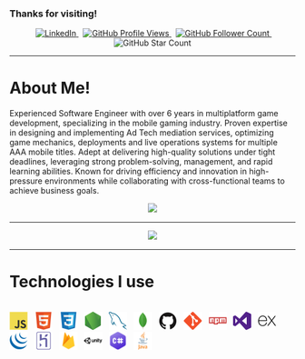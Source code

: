 ### Thanks for visiting!

<p align="center">
    <span>&nbsp;</span>
    <a href="https://www.linkedin.com/in/santiagocastanedamunoz">
        <img src="https://img.shields.io/badge/LinkedIn-blue?style=flat-square&logo=Linkedin&logoColor=white" alt="LinkedIn" />
    </a>
    <span>&nbsp;</span>
    <a href="https://github.com/SCastanedaMunoz/SCastanedaMunoz">
        <img src="https://pageview.vercel.app/?github_user=SCastanedaMunoz" alt="GitHub Profile Views" />
    </a>
    <span>&nbsp;</span>
    <a href="https://github.com/SCastanedaMunoz?tab=followers">
        <img src="https://img.shields.io/github/followers/SCastanedaMunoz.svg?label=follow&style=social" alt="GitHub Follower Count" />
    </a>
    <span>&nbsp;</span>
        <img src="https://img.shields.io/github/stars/SCastanedaMunoz?style=social" alt="GitHub Star Count" />
</p>

---

# About Me!

Experienced Software Engineer with over 6 years in multiplatform game development, specializing in the mobile gaming industry.
Proven expertise in designing and implementing Ad Tech mediation services, optimizing game mechanics, deployments and live operations systems for multiple AAA mobile titles. Adept at delivering high-quality solutions under tight deadlines, leveraging strong problem-solving, management, and rapid learning abilities. Known for driving efficiency and innovation in high-pressure environments while collaborating with cross-functional teams to achieve business goals.

<p align="center">
    <img src="https://github-readme-stats.vercel.app/api?username=scastanedamunoz&count_private=true&show_icons=true&theme=radical" />
</p>

---

<p align="center">
    <img src="https://github-readme-stats.vercel.app/api/top-langs?username=SCastanedaMunoz&theme=radical" />
</p>

---

# Technologies I use

  <p>
    <br>
  <!-- JS -->
    <img src="https://raw.githubusercontent.com/devicons/devicon/master/icons/javascript/javascript-original.svg" width="32" alt="JS" />
    &nbsp;
    <!-- HTML5 -->
    <img src="https://raw.githubusercontent.com/devicons/devicon/master/icons/html5/html5-original.svg" width="32" alt="HTML5" />
    &nbsp;
      <!-- CSS3 -->
    <img src="https://raw.githubusercontent.com/devicons/devicon/master/icons/css3/css3-original.svg" width="32" alt="CSS3" />
    &nbsp;
      <!-- Node.js -->
    <img src="https://raw.githubusercontent.com/devicons/devicon/master/icons/nodejs/nodejs-original.svg" width="32" alt="Node.js" />
    &nbsp;
    <!-- MySQL -->
    <img src="https://raw.githubusercontent.com/devicons/devicon/master/icons/mysql/mysql-original.svg" width="32" alt="MySQL" />
    &nbsp;
    <!-- MongoDB -->
    <img src="https://raw.githubusercontent.com/devicons/devicon/master/icons/mongodb/mongodb-original.svg" width="32" alt="MongoDB" />
    &nbsp;
    <!-- GitHub -->
    <img src="https://raw.githubusercontent.com/devicons/devicon/master/icons/github/github-original.svg" width="32" alt="GitHub" />
    &nbsp;
    <!-- Git -->
    <img src="https://raw.githubusercontent.com/devicons/devicon/master/icons/git/git-original.svg" width="32" alt="Git" />
    &nbsp;
      <!-- NPM -->
    <img src="https://raw.githubusercontent.com/devicons/devicon/master/icons/npm/npm-original-wordmark.svg" width="32" alt="NPM" />
 &nbsp;
  <!-- Visual Studio -->
    <img src="https://raw.githubusercontent.com/devicons/devicon/master/icons/visualstudio/visualstudio-plain.svg" width="32" alt="Visual Studio" />
    &nbsp;
     <!-- Express.js -->
    <img src="https://raw.githubusercontent.com/devicons/devicon/master/icons/express/express-original.svg" width="32" alt="Express.js" />
    &nbsp;
      <!-- jQuery -->
    <img src="https://raw.githubusercontent.com/devicons/devicon/master/icons/jquery/jquery-original.svg" width="32" alt="jQuery" />
        &nbsp;
    <!-- Heroku -->
    <img src="https://raw.githubusercontent.com/devicons/devicon/master/icons/heroku/heroku-original.svg" width="32" alt="Heroku" />
        &nbsp;
    <!-- Firebase -->
    <img src="https://raw.githubusercontent.com/github/explore/80688e429a7d4ef2fca1e82350fe8e3517d3494d/topics/firebase/firebase.png" width="32" alt="Firebase" />
        &nbsp;
    <!-- Unity -->
    <img src="https://raw.githubusercontent.com/github/explore/80688e429a7d4ef2fca1e82350fe8e3517d3494d/topics/unity/unity.png" width="32" alt="Firebase" />
        &nbsp;
    <!-- C# -->
    <img src="https://raw.githubusercontent.com/github/explore/80688e429a7d4ef2fca1e82350fe8e3517d3494d/topics/csharp/csharp.png" width="32" alt="C#" />
        &nbsp;
    <!-- C# -->
    <img src="https://raw.githubusercontent.com/github/explore/80688e429a7d4ef2fca1e82350fe8e3517d3494d/topics/java/java.png" width="32" alt="Java" />
        &nbsp;

   </p>
